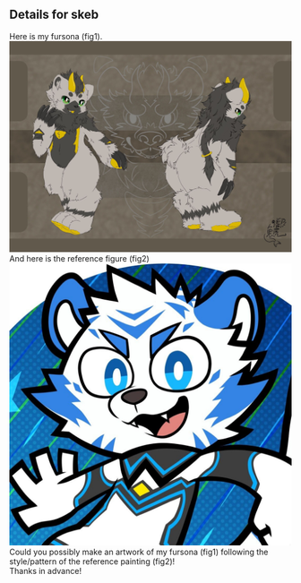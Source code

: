 ## Details for skeb  
Here is my fursona (fig1).  
![fig1](https://github.com/AlphaGoMK/Collections/blob/master/fursona_fig.jpg)  
And here is the reference figure (fig2)  
![fig2](https://github.com/AlphaGoMK/Collections/blob/master/ref_fig.jpg)  
Could you possibly make an artwork of my fursona (fig1) following the style/pattern of the reference painting (fig2)!  
Thanks in advance!